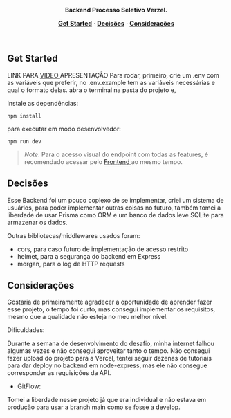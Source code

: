 <p align="center"><strong>Backend Processo Seletivo Verzel.</strong></p>

<p align="center">
  <a href="#get-started"><strong>Get Started</strong></a> ·
  <a href="#decisões"><strong>Decisões</strong></a> ·
  <a href="#deployment"><strong>Considerações</strong></a>
</p>

<br/>

## Get Started

LINK PARA <a href="https://youtu.be/ATgcJQ5G32c" target="_blank"> VIDEO </a> APRESENTAÇÃO
Para rodar, primeiro, crie um .env com as variáveis que preferir,
no .env.example tem as variáveis necessárias e qual o formato delas.
abra o terminal na pasta do projeto e,

Instale as dependências:

```shell
npm install
```

para executar em modo desenvolvedor:

```shell
npm run dev
```

> _Note_: Para o acesso visual do endpoint com todas as features, é recomendado acessar pelo <a href="https://github.com/GuPoroca/projeto-verzel-frontend" target="_blank"> Frontend </a> ao mesmo tempo.

## Decisões

Esse Backend foi um pouco coplexo de se implementar, criei um sistema de usuários, para poder implementar outras coisas no futuro,
também tomei a liberdade de usar Prisma como ORM e um banco de dados leve SQLite para armazenar os dados.

Outras bibliotecas/middlewares usados foram:

- cors, para caso futuro de implementação de acesso restrito
- helmet, para a segurança do backend em Express
- morgan, para o log de HTTP requests

## Considerações

Gostaria de primeiramente agradecer a oportunidade de aprender fazer esse projeto, o tempo foi curto, mas
consegui implementar os requisitos, mesmo que a qualidade não esteja no meu melhor nível.

Dificuldades:

Durante a semana de desenvolvimento do desafio, minha internet falhou algumas vezes e não consegui aproveitar tanto o tempo.
Não consegui fazer upload do projeto para a Vercel, tentei seguir dezenas de tutoriais para dar deploy no backend em node-express,
mas ele não consegue corresponder as requisições da API.

- GitFlow: 

Tomei a liberdade nesse projeto já que era individual e não estava em produção para usar a branch main como
se fosse a develop.